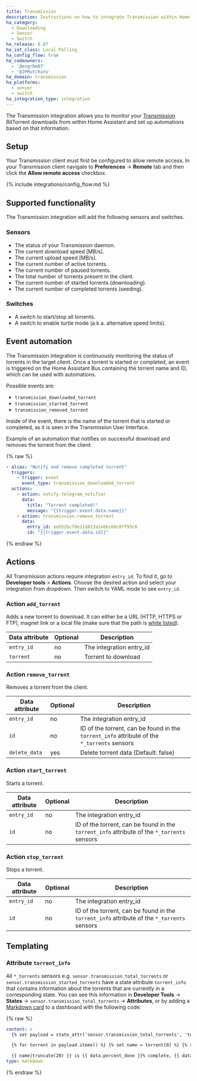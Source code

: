 ```yaml
---
title: Transmission
description: Instructions on how to integrate Transmission within Home Assistant.
ha_category:
  - Downloading
  - Sensor
  - Switch
ha_release: 0.87
ha_iot_class: Local Polling
ha_config_flow: true
ha_codeowners:
  - '@engrbm87'
  - '@JPHutchins'
ha_domain: transmission
ha_platforms:
  - sensor
  - switch
ha_integration_type: integration
---
```


The Transmission integration allows you to monitor your [Transmission](https://www.transmissionbt.com/) BitTorrent downloads from within Home Assistant and set up automations based on that information.

## Setup

Your Transmission client must first be configured to allow remote access. In your Transmission client navigate to **Preferences** -> **Remote** tab and then click the **Allow remote access** checkbox.

{% include integrations/config_flow.md %}

## Supported functionality

The Transmission integration will add the following sensors and switches.

### Sensors

- The status of your Transmission daemon.
- The current download speed [MB/s].
- The current upload speed [MB/s].
- The current number of active torrents.
- The current number of paused torrents.
- The total number of torrents present in the client.
- The current number of started torrents (downloading).
- The current number of completed torrents (seeding).

### Switches

- A switch to start/stop all torrents.
- A switch to enable turtle mode (a.k.a. alternative speed limits).

## Event automation

The Transmission integration is continuously monitoring the status of torrents in the target client. Once a torrent is started or completed, an event is triggered on the Home Assistant Bus containing the torrent name and ID, which can be used with automations.

Possible events are:

- `transmission_downloaded_torrent`
- `transmission_started_torrent`
- `transmission_removed_torrent`

Inside of the event, there is the name of the torrent that is started or completed, as it is seen in the Transmission User Interface.

Example of an automation that notifies on successful download and removes the torrent from the client:

{% raw %}

```yaml
- alias: "Notify and remove completed torrent"
  triggers:
    - trigger: event
      event_type: transmission_downloaded_torrent
  actions:
    - action: notify.telegram_notifier
      data:
        title: "Torrent completed!"
        message: "{{trigger.event.data.name}}"
    - action: transmission.remove_torrent
      data:
        entry_id: eeb52bc78e11d813a1e6bc68c8ff93c8
        id: "{{trigger.event.data.id}}"
```

{% endraw %}

## Actions

All Transmission actions require integration `entry_id`. To find it, go to **Developer tools** > **Actions**. Choose the desired action and select your integration from dropdown. Then switch to YAML mode to see `entry_id`.

### Action `add_torrent`

Adds a new torrent to download. It can either be a URL (HTTP, HTTPS or FTP), magnet link or a local file (make sure that the path is [white listed](/integrations/homeassistant/#allowlist_external_dirs)).

| Data attribute | Optional | Description              |
| ---------------------- | -------- | ------------------------ |
| `entry_id`             | no       | The integration entry_id |
| `torrent`              | no       | Torrent to download      |

### Action `remove_torrent`

Removes a torrent from the client.

| Data attribute | Optional | Description                                                                                 |
| ---------------------- | -------- | ------------------------------------------------------------------------------------------- |
| `entry_id`             | no       | The integration entry_id                                                                    |
| `id`                   | no       | ID of the torrent, can be found in the `torrent_info` attribute of the `*_torrents` sensors |
| `delete_data`          | yes      | Delete torrent data (Default: false)                                                        |

### Action `start_torrent`

Starts a torrent.

| Data attribute | Optional | Description                                                                                 |
| ---------------------- | -------- | ------------------------------------------------------------------------------------------- |
| `entry_id`             | no       | The integration entry_id                                                                    |
| `id`                   | no       | ID of the torrent, can be found in the `torrent_info` attribute of the `*_torrents` sensors |

### Action `stop_torrent`

Stops a torrent.

| Data attribute | Optional | Description                                                                                 |
| ---------------------- | -------- | ------------------------------------------------------------------------------------------- |
| `entry_id`             | no       | The integration entry_id                                                                    |
| `id`                   | no       | ID of the torrent, can be found in the `torrent_info` attribute of the `*_torrents` sensors |

## Templating

### Attribute `torrent_info`

All `*_torrents` sensors e.g. `sensor.transmission_total_torrents` or `sensor.transmission_started_torrents` have a state attribute `torrent_info` that contains information about the torrents that are currently in a corresponding state. You can see this information in **Developer Tools** -> **States** -> `sensor.transmission_total_torrents` -> **Attributes**, or by adding a [Markdown card](/dashboards/markdown/) to a dashboard with the following code:

{% raw %}

```yaml
content: >
  {% set payload = state_attr('sensor.transmission_total_torrents', 'torrent_info') %}

  {% for torrent in payload.items() %} {% set name = torrent[0] %} {% set data = torrent[1] %}

  {{ name|truncate(20) }} is {{ data.percent_done }}% complete, {{ data.eta }} remaining {% endfor %}
type: markdown
```

{% endraw %}
